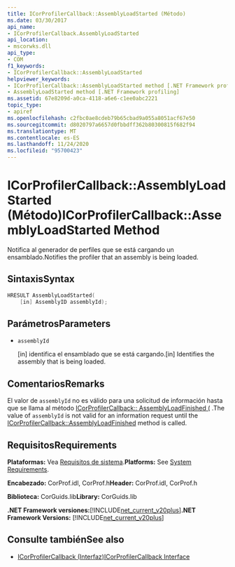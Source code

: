 ```yaml
---
title: ICorProfilerCallback::AssemblyLoadStarted (Método)
ms.date: 03/30/2017
api_name:
- ICorProfilerCallback.AssemblyLoadStarted
api_location:
- mscorwks.dll
api_type:
- COM
f1_keywords:
- ICorProfilerCallback::AssemblyLoadStarted
helpviewer_keywords:
- ICorProfilerCallback::AssemblyLoadStarted method [.NET Framework profiling]
- AssemblyLoadStarted method [.NET Framework profiling]
ms.assetid: 67e8209d-a0ca-4118-a6e6-c1ee0abc2221
topic_type:
- apiref
ms.openlocfilehash: c2fbc0ae8cdeb79b65cbad9a055a8051acf67e50
ms.sourcegitcommit: d8020797a6657d0fbbdff362b80300815f682f94
ms.translationtype: MT
ms.contentlocale: es-ES
ms.lasthandoff: 11/24/2020
ms.locfileid: "95700423"
---
```

# <a name="icorprofilercallbackassemblyloadstarted-method"></a><span data-ttu-id="602a6-102">ICorProfilerCallback::AssemblyLoadStarted (Método)</span><span class="sxs-lookup"><span data-stu-id="602a6-102">ICorProfilerCallback::AssemblyLoadStarted Method</span></span>

<span data-ttu-id="602a6-103">Notifica al generador de perfiles que se está cargando un ensamblado.</span><span class="sxs-lookup"><span data-stu-id="602a6-103">Notifies the profiler that an assembly is being loaded.</span></span>  
  
## <a name="syntax"></a><span data-ttu-id="602a6-104">Sintaxis</span><span class="sxs-lookup"><span data-stu-id="602a6-104">Syntax</span></span>  
  
```cpp  
HRESULT AssemblyLoadStarted(  
    [in] AssemblyID assemblyId);  
```  
  
## <a name="parameters"></a><span data-ttu-id="602a6-105">Parámetros</span><span class="sxs-lookup"><span data-stu-id="602a6-105">Parameters</span></span>

- `assemblyId`

  <span data-ttu-id="602a6-106">\[in] identifica el ensamblado que se está cargando.</span><span class="sxs-lookup"><span data-stu-id="602a6-106">\[in] Identifies the assembly that is being loaded.</span></span>

## <a name="remarks"></a><span data-ttu-id="602a6-107">Comentarios</span><span class="sxs-lookup"><span data-stu-id="602a6-107">Remarks</span></span>  

 <span data-ttu-id="602a6-108">El valor de `assemblyId` no es válido para una solicitud de información hasta que se llama al método [ICorProfilerCallback:: AssemblyLoadFinished (](icorprofilercallback-assemblyloadfinished-method.md) .</span><span class="sxs-lookup"><span data-stu-id="602a6-108">The value of `assemblyId` is not valid for an information request until the [ICorProfilerCallback::AssemblyLoadFinished](icorprofilercallback-assemblyloadfinished-method.md) method is called.</span></span>  
  
## <a name="requirements"></a><span data-ttu-id="602a6-109">Requisitos</span><span class="sxs-lookup"><span data-stu-id="602a6-109">Requirements</span></span>  

 <span data-ttu-id="602a6-110">**Plataformas:** Vea [Requisitos de sistema](../../get-started/system-requirements.md).</span><span class="sxs-lookup"><span data-stu-id="602a6-110">**Platforms:** See [System Requirements](../../get-started/system-requirements.md).</span></span>  
  
 <span data-ttu-id="602a6-111">**Encabezado:** CorProf.idl, CorProf.h</span><span class="sxs-lookup"><span data-stu-id="602a6-111">**Header:** CorProf.idl, CorProf.h</span></span>  
  
 <span data-ttu-id="602a6-112">**Biblioteca:** CorGuids.lib</span><span class="sxs-lookup"><span data-stu-id="602a6-112">**Library:** CorGuids.lib</span></span>  
  
 <span data-ttu-id="602a6-113">**.NET Framework versiones:**[!INCLUDE[net_current_v20plus](../../../../includes/net-current-v20plus-md.md)]</span><span class="sxs-lookup"><span data-stu-id="602a6-113">**.NET Framework Versions:** [!INCLUDE[net_current_v20plus](../../../../includes/net-current-v20plus-md.md)]</span></span>  
  
## <a name="see-also"></a><span data-ttu-id="602a6-114">Consulte también</span><span class="sxs-lookup"><span data-stu-id="602a6-114">See also</span></span>

- [<span data-ttu-id="602a6-115">ICorProfilerCallback (Interfaz)</span><span class="sxs-lookup"><span data-stu-id="602a6-115">ICorProfilerCallback Interface</span></span>](icorprofilercallback-interface.md)

